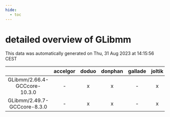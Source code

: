```yaml
---
hide:
  - toc
---
```


detailed overview of GLibmm
===========================


This data was automatically generated on Thu, 31 Aug 2023 at 14:15:56 CEST  

| |accelgor|doduo|donphan|gallade|joltik|skitty|swalot|victini|
| :---: | :---: | :---: | :---: | :---: | :---: | :---: | :---: | :---: |
|GLibmm/2.66.4-GCCcore-10.3.0|-|x|x|-|x|x|x|x|
|GLibmm/2.49.7-GCCcore-8.3.0|-|x|x|-|x|x|-|x|
